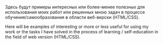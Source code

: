 Здесь будут примеры интересных или более-менее полезных для использования моих работ или решенных мною задач в процессе обучения/самообразования в области веб-верски (HTML/CSS).

Here will be examples of interesting or more or less useful for using my work or the tasks I have solved in the process of learning / self-education in the field of web version (HTML/CSS).
